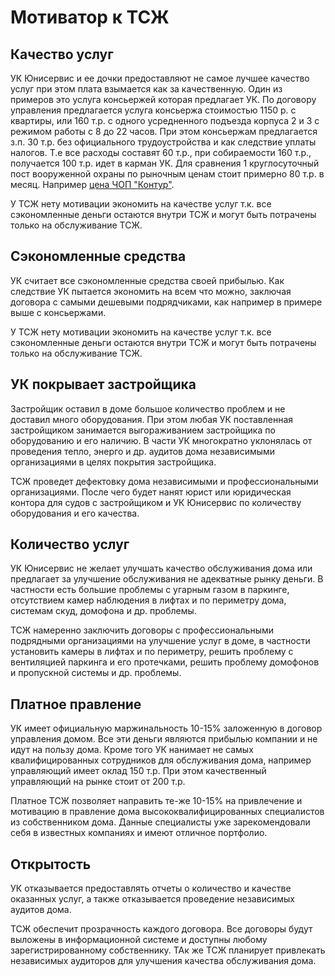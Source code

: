 # Мотиватор к ТСЖ

## Качество услуг

УК Юнисервис и ее дочки предоставляют не самое лучшее качество услуг при этом плата взымается как за качественную. Один из примеров это услуга консьержей которая предлагает УК. По договору управления предлагается услуга консьержа стоимостью 1150 р. с квартиры, или 160 т.р. с одного усредненного подъезда корпуса 2 и 3 с режимом работы с 8 до 22 часов. При этом консьержам предлагается з.п. 30 т.р. без официального трудоустройства и как следствие уплаты налогов. Т.е все расходы составят 60 т.р., при собираемости 160 т.р., получается 100 т.р. идет в карман УК. Для сравнения 1 круглосуточный пост вооруженной охраны по рыночным ценам стоит примерно 80 т.р. в месяц. Например [цена ЧОП "Контур"](https://kontur-gr.ru/services/ohrana-obektov/ohrana-zhilyh-domov).

У ТСЖ нету мотивации экономить на качестве услуг т.к. все сэкономленные деньги остаются внутри ТСЖ и могут быть потрачены только на обслуживание ТСЖ.

## Сэкономленные средства

УК считает все сэкономленные средства своей прибылью. Как следствие УК пытается экономить на всем что можно, заключая договора с самыми дешевыми подрядчиками, как например в примере выше с консьержами.

У ТСЖ нету мотивации экономить на качестве услуг т.к. все сэкономленные деньги остаются внутри ТСЖ и могут быть потрачены только на обслуживание ТСЖ.

## УК покрывает застройщика

Застройщик оставил в доме большое количество проблем и не доставил много оборудования. При этом любая УК поставленная застройщиком занимается выгораживанием застройщика по оборудованию и его наличию. В части УК многократно уклонялась от проведения тепло, энерго и др. аудитов дома независимыми организациями в целях покрытия застройщика.

ТСЖ проведет дефектовку дома независимыми и профессиональными организациями. После чего будет нанят юрист или юридическая контора для судов с застройщиком и УК Юнисервис по количеству оборудования и его качества.

## Количество услуг

УК Юнисервис не желает улучшать качество обслуживания дома или предлагает за улучшение обслуживания не адекватные рынку деньги. В частности есть большие проблемы с угарным газом в паркинге, отсутствием камер наблюдения в лифтах и по периметру дома, системам скуд, домофона и др. проблемы.

ТСЖ намеренно заключить договоры с профессиональными подрядными организациями на улучшение услуг в доме, в частности установить камеры в лифтах и по периметру, решить проблему с вентиляцией паркинга и его протечками, решить проблему домофонов и пропускной системы и др. проблемы.

## Платное правление

УК имеет официальную маржинальность 10-15% заложенную в договор управления домом. Все эти деньги являются прибылью компании и не идут на пользу дома. Кроме того УК нанимает не самых квалифицированных сотрудников для обслуживания дома, например управляющий имеет оклад 150 т.р. При этом качественный управляющий на рынке стоит от 200 т.р.

Платное ТСЖ позволяет направить те-же 10-15% на привлечение и мотивацию в правление дома высококвалифицированных специалистов из собственником дома. Данные специалисты уже зарекомендовали себя в известных компаниях и имеют отличное портфолио.

## Открытость

УК отказывается предоставлять отчеты о количество и качестве оказанных услуг, а также отказывается проведение независимых аудитов дома.

ТСЖ обеспечит прозрачность каждого договора. Все договоры будут выложены в информационной системе и доступны любому зарегистрированному собственнику. ТАк же ТСЖ планирует привлекать независимых аудиторов для улучшения качества обслуживания дома.
